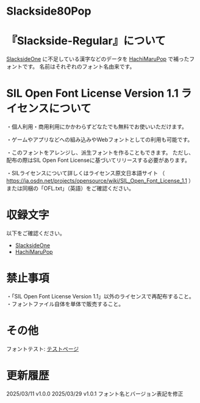 # Slackside80Pop

# 『Slackside-Regular』について
[SlacksideOne](https://github.com/ManiackersDesign/slackside) に不足している漢字などのデータを [HachiMaruPop](https://github.com/noriokanisawa/HachiMaruPop) で補ったフォントです。
名前はそれぞれのフォント名由来です。

# SIL Open Font License Version 1.1 ライセンスについて
・個人利用・商用利用にかかわらずどなたでも無料でお使いいただけます。

・ゲームやアプリなどへの組み込みやWebフォントとしての利用も可能です。

・このフォントをアレンジし、派生フォントを作ることもできます。
ただし、配布の際はSIL Open Font Licenseに基づいてリリースする必要があります。

・SILライセンスについて詳しくはライセンス原文日本語サイト
（ https://ja.osdn.net/projects/opensource/wiki/SIL_Open_Font_License_1.1 ）
または同梱の「OFL.txt」（英語）をご確認ください。

# 収録文字
以下をご確認ください。
- [SlacksideOne](https://github.com/ManiackersDesign/slackside#readme)
- [HachiMaruPop](https://github.com/noriokanisawa/HachiMaruPop#readme)

# 禁止事項
・「SIL Open Font License Version 1.1」以外のライセンスで再配布すること。
・フォントファイル自体を単体で販売すること。

# その他
フォントテスト: [テストページ](https://otoneko1102.github.io/Slackside80Pop)

# 更新履歴
2025/03/11 v1.0.0
2025/03/29 v1.0.1 フォント名とバージョン表記を修正

